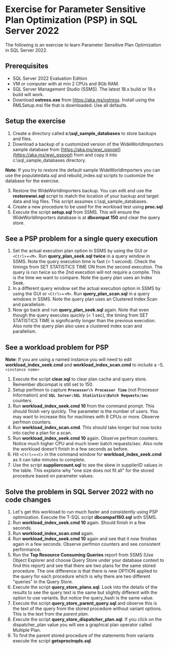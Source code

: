 # Exercise for Parameter Sensitive Plan Optimization (PSP) in SQL Server 2022

The following is an exercise to learn Parameter Sensitive Plan Optimization in SQL Server 2022.

## Prerequisites

- SQL Server 2022 Evaluation Edition
- VM or computer with at min 2 CPUs and 8Gb RAM.
- SQL Server Management Studio (SSMS). The latest 18.x build or 19.x build will work.
- Download **ostress.exe** from https://aka.ms/ostress. Install using the RMLSetup.msi file that is downloaded. Use all defaults.

## Setup the exercise

1. Create a directory called **c:\sql_sample_databases** to store backups and files.
2. Download a backup of a customized version of the WideWorldImporters sample database from [https://aka.ms/wwi_pspopt](https://aka.ms/wwi_pspopt) from and copy it into c:\sql_sample_databases directory.

**Note**: If you try to restore the default sample WideWorldImporters you can use the populatedata.sql and rebuild_index.sql scripts to customize the database for the exercise.

3. Restore the WideWorldImporters backup. You can edit and use the **restorewwi.sql** script to match the location of your backup and target data and log files. This script assumes c:\sql_sample_databases.
4. Create a new procedure to be used for the workload test using **proc.sql**.
5. Execute the script **setup.sql** from SSMS. This will ensure the WideWorldImporters database is at **dbcompat 150** and clear the query store.

## See a PSP problem for a single query execution

1. Set the actual execution plan option in SSMS by using the GUI or `<Ctrl>`+`<M>`. Run **query_plan_seek.sql** **twice** in a query window in SSMS. Note the query execution time is fast (< 1 second). Check the timings from SET STATISTICS TIME ON from the second execution. The query is run twice so the 2nd execution will not require a compile. This is the time we want to compare. Note the query plan uses an Index Seek.
2. In a different query window set the actual execution option in SSMS by using the GUI or `<Ctrl>`+`<M>`. Run **query_plan_scan.sql** in a query windows in SSMS. Note the query plan uses an Clustered Index Scan and parallelism.
3. Now go back and run **query_plan_seek.sql** again. Note that even though the query executes quickly (< 1 sec), the timing from SET STATISTICS TIME is significantly longer than the previous execution. Also note the query plan also uses a clustered index scan and parallelism.

## See a workload problem for PSP

**Note**: If you are using a named instance you will need to edit **workload_index_seek.cmd** and **workload_index_scan.cmd** to include a -S.`<instance name>`

1. Execute the script **clear.sql** to clear plan cache and query store. Remember dbcompat is still set to 150.
1. Setup perfmon to capture **`Processor\% Processor Time`** (not Processor Information) and **`SQL Server:SQL Statistics\Batch Requests/sec`** counters.
1. Run **workload_index_seek.cmd 10** from the command prompt. This should finish very quickly. The parameter is the number of users. You may want to increase this for machines with 8 CPUs or more. Observe perfmon counters.
1. Run **workload_index_scan.cmd**. This should take longer but now locks into cache a plan for a scan.
1. Run **workload_index_seek.cmd 10** again. Observe perfmon counters. Notice much higher CPU and much lower batch requests/sec. Also note the workload doesn't finish in a few seconds as before.
1. Hit `<Ctrl>`+`<C>` in the command window for **workload_index_seek.cmd** as it can take minutes to complete.
1. Use the script **suppliercount.sql** to see the skew in supplierID values in the table. This explains why "one size does not fit all" for the stored procedure based on parameter values.

## Solve the problem in SQL Server 2022 with no code changes

1. Let's get this workload to run much faster and consistently using PSP optimization. Execute the T-SQL script **dbcompat160.sql** with SSMS.
2. Run **workload_index_seek.cmd 10** again. Should finish in a few seconds.
3. Run **workload_index_scan.cmd** again.
4. Run **workload_index_seek.cmd 10** again and see that it now finishes again in a few seconds. Observe perfmon counters and see consistent performance.
5. Run the **Top Resource Consuming Queries** report from SSMS (Use Object Explorer and choose Query Store under your database context to find this report) and see that there are two plans for the same stored procedure. The one difference is that there is new OPTION applied to the query for each procedure which is why there are two different "queries" in the Query Store.
6. Execute the script **query_store_plans.sql**. Look into the details of the results to see the query text is the same but slightly different with the option to use variants. But notice the query_hash is the same value.
7. Execute the script **query_store_parent_query.sql** and observe this is the text of the query from the stored procedure without variant options. This is the text from the *parent plan*.
8. Execute the script **query_store_dispatcher_plan.sql**. If you click on the dispatcher_plan value you will see a graphical plan operator called Multiple Plan.
9. To find the parent stored procedure of the statements from variants execute the script **getsprocinqds.sql**.